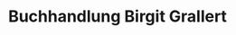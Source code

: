 ---
title: "Buchhandlung Birgit Grallert"
url: /leipzig/buchhandlung-birgit-grallert/
shop: Bücher
---
